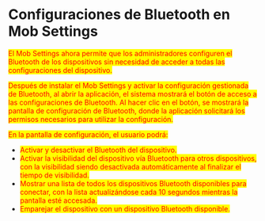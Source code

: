 # Configuraciones de Bluetooth en Mob Settings

<mark style="color:red;">El Mob Settings ahora permite que los administradores configuren el Bluetooth de los dispositivos sin necesidad de acceder a todas las configuraciones del dispositivo.</mark>

<mark style="color:red;">Después de instalar el Mob Settings y activar la configuración gestionada de Bluetooth, al abrir la aplicación, el sistema mostrará el botón de acceso a las configuraciones de Bluetooth. Al hacer clic en el botón, se mostrará la pantalla de configuración de Bluetooth, donde la aplicación solicitará los permisos necesarios para utilizar la configuración.</mark>

<mark style="color:red;">En la pantalla de configuración, el usuario podrá:</mark>

* <mark style="color:red;">Activar y desactivar el Bluetooth del dispositivo.</mark>
* <mark style="color:red;">Activar la visibilidad del dispositivo vía Bluetooth para otros dispositivos, con la visibilidad siendo desactivada automáticamente al finalizar el tiempo de visibilidad.</mark>
* <mark style="color:red;">Mostrar una lista de todos los dispositivos Bluetooth disponibles para conectar, con la lista actualizándose cada 10 segundos mientras la pantalla esté accesada.</mark>
* <mark style="color:red;">Emparejar el dispositivo con un dispositivo Bluetooth disponible.</mark>
